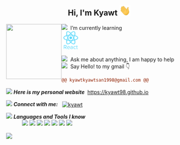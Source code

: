 <div align="center">
<h2>Hi, I'm Kyawt <img src="https://github.com/ABSphreak/ABSphreak/blob/master/gifs/Hi.gif" width="30px"></h2>
</div>
<div align="center">
 <img align="left" width="150" height="150" src="https://github.com/M0nica/M0nica/blob/main/octomonica/m0nica-octocat-rotating.gif?raw=true">
</div>

<img src="https://media.giphy.com/media/ObNTw8Uzwy6KQ/giphy.gif" width="30px">&nbsp; I’m currently learning   <code> <img height="50" src="https://raw.githubusercontent.com/devicons/devicon/master/icons/react/react-original-wordmark.svg"> </code>


<img src="https://media.giphy.com/media/ObNTw8Uzwy6KQ/giphy.gif" width="30px">&nbsp; Ask me about anything, I am happy to help <br>
<img src="https://media.giphy.com/media/ObNTw8Uzwy6KQ/giphy.gif" width="30px">&nbsp; Say Hello! to my gmail 👇
```diff
@@ kyawtkyawtsan1998@gmail.com @@
```
<img src="https://media.giphy.com/media/VgCDAzcKvsR6OM0uWg/giphy.gif" width="50" /> <b><i>Here is my personal website</i></b>&nbsp; https://kyawt98.github.io

<img src="https://media.giphy.com/media/VgCDAzcKvsR6OM0uWg/giphy.gif" width="50" /> <b><i>Connect with me:</i></b> &nbsp; <a href="https://www.facebook.com/kyawt.1998" target="blank"><img align="center" src="https://image.flaticon.com/icons/png/128/145/145802.png" alt="kyawt" height="30" width="30" /></a>

<img src="https://media.giphy.com/media/VgCDAzcKvsR6OM0uWg/giphy.gif" width="50" /> <b><i>Languages and Tools I know</i></b> <br>
&nbsp;&nbsp;&nbsp;&nbsp;&nbsp;&nbsp;&nbsp;&nbsp;&nbsp;&nbsp;&nbsp;<img src="https://cdn.iconscout.com/icon/free/png-64/html-59-225995.png" width="30" />
<img src="https://cdn.iconscout.com/icon/free/png-64/css-37-226088.png" width="30" />
<img src="https://cdn.iconscout.com/icon/free/png-64/javascript-2752148-2284965.png" width="30" />
<img src="https://cdn.iconscout.com/icon/free/png-64/bootstrap-3521314-2944733.png" width="30" />
<img src="https://cdn.iconscout.com/icon/free/png-64/php-3772876-3146839.png" width="30" />
<img src="https://cdn.iconscout.com/icon/free/png-64/react-3-1175109.png" width="30" />
<img src="https://cdn.iconscout.com/icon/free/png-64/kotlin-2038873-1720086.png" width="30" />

<p><img align="center" src="https://github-readme-stats.vercel.app/api/top-langs?username=kyawt98&theme=radical&show_icons=true alt="kyawt98" /></p>

